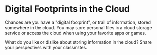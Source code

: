# Digital Footprints in the Cloud

Chances are you have a "digital footprint", or trail of information, stored somewhere in the cloud. You may store personal files in a cloud storage service or access the cloud when using your favorite apps or games.

What do you like or dislike about storing information in the cloud? Share your perspectives with your classmates.